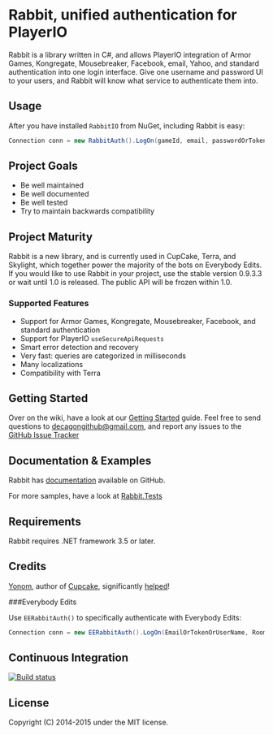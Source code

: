 # Rabbit, unified authentication for PlayerIO

Rabbit is a library written in C#, and allows PlayerIO integration of Armor Games, Kongregate, Mousebreaker, Facebook, email, Yahoo, and standard authentication into one login interface. Give one username and password UI to your users, and Rabbit will know what service to authenticate them into.

## Usage

After you have installed `RabbitIO` from NuGet, including Rabbit is easy:

```csharp
Connection conn = new RabbitAuth().LogOn(gameId, email, passwordOrToken);
```


## Project Goals

 * Be well maintained
 * Be well documented
 * Be well tested
 * Try to maintain backwards compatibility


## Project Maturity

Rabbit is a new library, and is currently used in CupCake, Terra, and Skylight, which together power the majority of the bots on Everybody Edits. If you would like to use Rabbit in your project, use the stable version 0.9.3.3 or wait until 1.0 is released. The public API will be frozen within 1.0.

### Supported Features

 * Support for Armor Games, Kongregate, Mousebreaker, Facebook, and standard authentication
 * Support for PlayerIO `useSecureApiRequests`
 * Smart error detection and recovery
 * Very fast: queries are categorized in milliseconds
 * Many localizations
 * Compatibility with Terra


## Getting Started

Over on the wiki, have a look at our [Getting Started](https://github.com/Decagon/Rabbit/wiki/Getting-Started) guide. Feel free to send questions to decagongithub@gmail.com, and report any issues to the [GitHub Issue Tracker](https://github.com/Decagon/Rabbit/issues)


## Documentation & Examples

Rabbit has [documentation](https://github.com/Decagon/Rabbit/wiki/) available on GitHub.

For more samples, have a look at [Rabbit.Tests](https://github.com/Decagon/Rabbit/tree/master/Rabbit.Tests)

## Requirements

Rabbit requires .NET framework 3.5 or later.


## Credits

[Yonom](https://github.com/Yonom), author of [Cupcake](https://github.com/Yonom/CupCake), significantly [helped](https://github.com/Decagon/Rabbit/commits/master?author=Yonom)!

###Everybody Edits

Use `EERabbitAuth()` to specifically authenticate with Everybody Edits:


```csharp
Connection conn = new EERabbitAuth().LogOn(EmailOrTokenOrUserName, RoomID, Password);
```


## Continuous Integration

[![Build status](https://ci.appveyor.com/api/projects/status/6fxlb8bkqp18cg3c/branch/master)](https://ci.appveyor.com/project/Decagon/rabbit/branch/master)


## License

Copyright (C) 2014-2015 under the MIT license.

